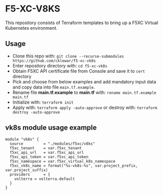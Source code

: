 # F5-XC-V8KS
This repository consists of Terraform templates to bring up a F5XC Virtual Kubernetes environment.

## Usage

- Clone this repo with: `git clone --recurse-submodules https://github.com/cklewar/f5-xc-vk8s`
- Enter repository directory with: `cd f5-xc-vk8s`
- Obtain F5XC API certificate file from Console and save it to `cert` directory
- Pick and choose from below examples and add mandatory input data and copy data into file `main.tf.example`.
- Rename file __main.tf.example__ to __main.tf__ with: `rename main.tf.example main.tf`
- Initialize with: `terraform init`
- Apply with: `terraform apply -auto-approve` or destroy with: `terraform destroy -auto-approve`

## vk8s module usage example

````hcl
module "vk8s" {
  source         = "./modules/f5xc/v8ks"
  f5xc_tenant    = var.f5xc_tenant
  f5xc_api_url   = var.f5xc_api_url
  f5xc_api_token = var.f5xc_api_token
  f5xc_namespace = var.f5xc_virtual_k8s_namespace
  f5xc_vk8s_name = format("%s-vk8s-%s", var.project_prefix, var.project_suffix)
  providers      = {
    volterra = volterra.default
  }
}
````